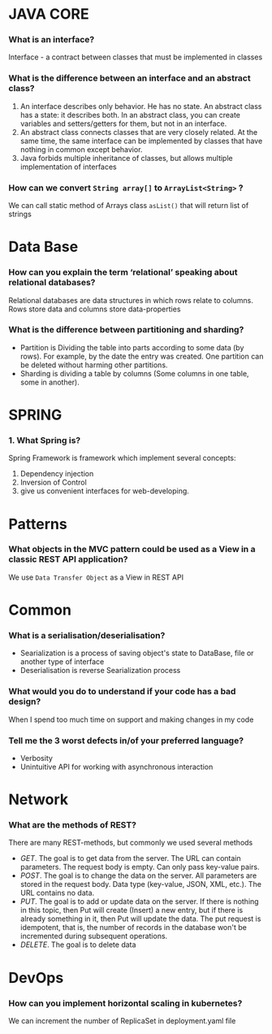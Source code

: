 # JAVA CORE
### What is an interface?
Interface - a contract between classes that must be implemented in classes

### What is the difference between an interface and an abstract class?
1. An interface describes only behavior. He has no state. An abstract class has a state: it describes both. In an abstract class, you can create variables and setters/getters for them, but not in an interface.
2. An abstract class connects classes that are very closely related.
At the same time, the same interface can be implemented by classes that have nothing in common except behavior.
3. Java forbids multiple inheritance of classes, but allows multiple implementation of interfaces

### How can we convert `String array[]` to `ArrayList<String>` ?
We can call static method of Arrays class `asList()` that will return list of strings

# Data Base
### How can you explain the term ‘relational’ speaking about relational databases?
Relational databases are data structures in which rows relate to columns. Rows store data and columns store data-properties  
### What is the difference between partitioning and sharding?
- Partition is Dividing the table into parts according to some data (by rows). For example, by the date the entry was created. 
One partition can be deleted without harming other partitions.
- Sharding is dividing a table by columns (Some columns in one table, some in another).

# SPRING
### 1. What Spring is?
Spring Framework is framework which implement several concepts:
1. Dependency injection
2. Inversion of Control
3. give us convenient interfaces for web-developing.

# Patterns
### What objects in the MVC pattern could be used as a View in a classic REST API application?
We use `Data Transfer Object` as a View in REST API

# Common
### What is a serialisation/deserialisation?
- Searialization is a process of saving object's state to DataBase, file or another type of interface
- Deserialisation is reverse Searialization process

### What would you do to understand if your code has a bad design?
When I spend too much time on support and making changes in my code
### Tell me the 3 worst defects in/of your preferred language? 
- Verbosity
- Unintuitive API for working with asynchronous interaction
# Network
### What are the methods of REST?
There are many REST-methods, but commonly we used several methods
- _GET_. The goal is to get data from the server. The URL can contain parameters. The request body is empty. Can only pass key-value pairs.
- _POST_. The goal is to change the data on the server. All parameters are stored in the request body. Data type (key-value, JSON, XML, etc.). The URL contains no data.
- _PUT_. The goal is to add or update data on the server. If there is nothing in this topic, then Put will create (Insert) a new entry, but if there is already something in it, then Put will update the data. 
The put request is idempotent, that is, the number of records in the database won't be incremented during subsequent operations.
- _DELETE_. The goal is to delete data

# DevOps

### How can you implement horizontal scaling in kubernetes?
We can increment the number of ReplicaSet in deployment.yaml file

